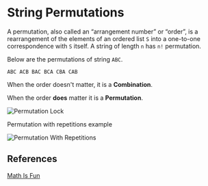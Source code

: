 # String Permutations

A permutation, also called an “arrangement number” or “order”, is a rearrangement of 
the elements of an ordered list `S` into a one-to-one correspondence with `S` itself. 
A string of length `n` has `n!` permutation.

Below are the permutations of string `ABC`.

`ABC ACB BAC BCA CBA CAB`

When the order doesn't matter, it is a **Combination**.

When the order **does** matter it is a **Permutation**.

![Permutation Lock](https://www.mathsisfun.com/combinatorics/images/combination-lock.jpg)

Permutation with repetitions example

![Permutation With Repetitions](https://upload.wikimedia.org/wikipedia/commons/6/69/Permutations-With-Repetition.gif)

## References

[Math Is Fun](https://www.mathsisfun.com/combinatorics/combinations-permutations.html)
